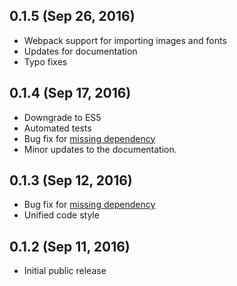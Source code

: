 ## 0.1.5 (Sep 26, 2016)

* Webpack support for importing images and fonts
* Updates for documentation
* Typo fixes

## 0.1.4 (Sep 17, 2016)

* Downgrade to ES5
* Automated tests
* Bug fix for [missing dependency](https://github.com/halfzebra/create-elm-app/commit/d3dfb5d2f57df600b14253c0613857cd714aae38)
* Minor updates to the documentation.

## 0.1.3 (Sep 12, 2016)

* Bug fix for [missing dependency](https://github.com/halfzebra/create-elm-app/commit/6c88f4e4c35d725dc36240b67ebe6d6c6b8bcffb)
* Unified code style

## 0.1.2 (Sep 11, 2016)

* Initial public release
